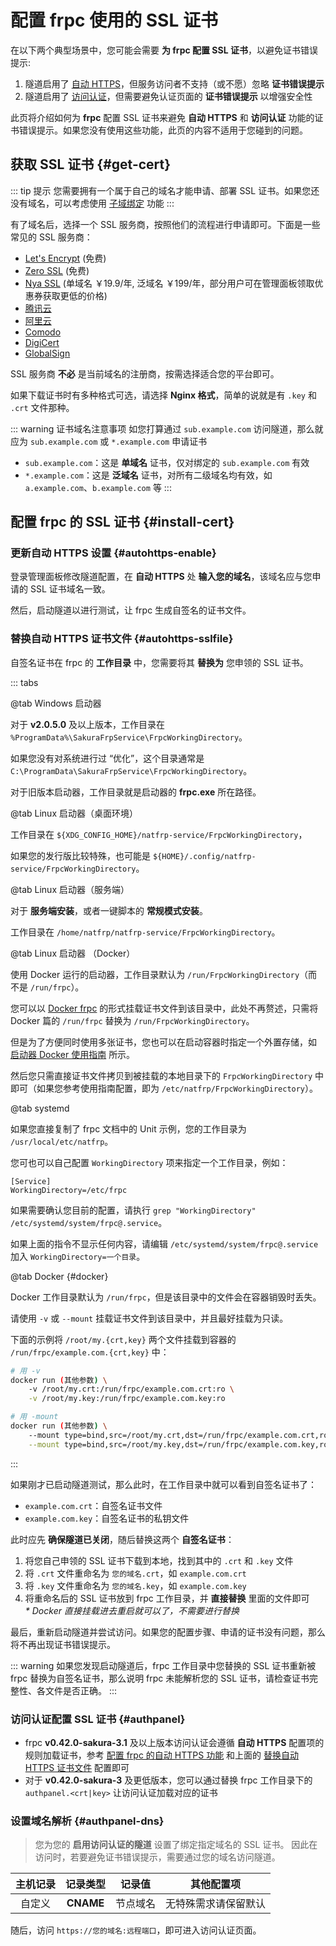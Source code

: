 # 配置 frpc 使用的 SSL 证书

在以下两个典型场景中，您可能会需要 **为 frpc 配置 SSL 证书**，以避免证书错误提示:

1. 隧道启用了 [自动 HTTPS](/frpc/auto-https.md)，但服务访问者不支持（或不愿）忽略 **证书错误提示**
1. 隧道启用了 [访问认证](/bestpractice/frpc-auth.md)，但需要避免认证页面的 **证书错误提示** 以增强安全性

此页将介绍如何为 **frpc** 配置 SSL 证书来避免 **自动 HTTPS** 和 **访问认证** 功能的证书错误提示。如果您没有使用这些功能，此页的内容不适用于您碰到的问题。

## 获取 SSL 证书 {#get-cert}

::: tip 提示
您需要拥有一个属于自己的域名才能申请、部署 SSL 证书。如果您还没有域名，可以考虑使用 [子域绑定](/bestpractice/domain-bind.md) 功能
:::

有了域名后，选择一个 SSL 服务商，按照他们的流程进行申请即可。下面是一些常见的 SSL 服务商：

- [Let's Encrypt](https://letsencrypt.org/) (免费)
- [Zero SSL](https://zerossl.com/) (免费)
- [Nya SSL](https://get.ssl.moe/) (单域名 ￥19.9/年, 泛域名 ￥199/年，部分用户可在管理面板领取优惠券获取更低的价格)
- [腾讯云](https://cloud.tencent.com/product/ssl)
- [阿里云](https://www.aliyun.com/product/cas)
- [Comodo](https://www.comodo.com/)
- [DigiCert](https://www.digicert.com/)
- [GlobalSign](https://www.globalsign.com/)

SSL 服务商 **不必** 是当前域名的注册商，按需选择适合您的平台即可。

如果下载证书时有多种格式可选，请选择 **Nginx 格式**，简单的说就是有 `.key` 和 `.crt` 文件那种。

::: warning 证书域名注意事项
如您打算通过 `sub.example.com` 访问隧道，那么就应为 `sub.example.com` 或 `*.example.com` 申请证书

- `sub.example.com`：这是 **单域名** 证书，仅对绑定的 `sub.example.com` 有效
- `*.example.com`：这是 **泛域名** 证书，对所有二级域名均有效，如 `a.example.com`、`b.example.com` 等
:::

## 配置 frpc 的 SSL 证书 {#install-cert}

### 更新自动 HTTPS 设置 {#autohttps-enable}

登录管理面板修改隧道配置，在 **自动 HTTPS** 处 **输入您的域名**，该域名应与您申请的 SSL 证书域名一致。

然后，启动隧道以进行测试，让 frpc 生成自签名的证书文件。

### 替换自动 HTTPS 证书文件 {#autohttps-sslfile}

自签名证书在 frpc 的 **工作目录** 中，您需要将其 **替换为** 您申领的 SSL 证书。

::: tabs

@tab Windows 启动器

对于 **v2.0.5.0** 及以上版本，工作目录在 `%ProgramData%\SakuraFrpService\FrpcWorkingDirectory`。

如果您没有对系统进行过 “优化”，这个目录通常是 `C:\ProgramData\SakuraFrpService\FrpcWorkingDirectory`。

对于旧版本启动器，工作目录就是启动器的 **frpc.exe** 所在路径。

@tab Linux 启动器（桌面环境）

工作目录在 `${XDG_CONFIG_HOME}/natfrp-service/FrpcWorkingDirectory`，

如果您的发行版比较特殊，也可能是 `${HOME}/.config/natfrp-service/FrpcWorkingDirectory`。

@tab Linux 启动器（服务端）

对于 **服务端安装**，或者一键脚本的 **常规模式安装**。

工作目录在 `/home/natfrp/natfrp-service/FrpcWorkingDirectory`。

@tab Linux 启动器 （Docker）

使用 Docker 运行的启动器，工作目录默认为 `/run/FrpcWorkingDirectory`（而不是 `/run/frpc`）。

您可以以 [Docker frpc](#docker) 的形式挂载证书文件到该目录中，此处不再赘述，只需将 Docker 篇的 `/run/frpc` 替换为 `/run/FrpcWorkingDirectory`。

但是为了方便同时使用多张证书，您也可以在启动容器时指定一个外置存储，如 [启动器 Docker 使用指南](/launcher/usage.md#docker) 所示。

然后您只需直接证书文件拷贝到被挂载的本地目录下的 `FrpcWorkingDirectory` 中即可（如果您参考使用指南配置，即为 `/etc/natfrp/FrpcWorkingDirectory`）。

@tab systemd

如果您直接复制了 frpc 文档中的 Unit 示例，您的工作目录为 `/usr/local/etc/natfrp`。

您可也可以自己配置 `WorkingDirectory` 项来指定一个工作目录，例如：

```systemd
[Service]
WorkingDirectory=/etc/frpc
```

如果需要确认您目前的配置，请执行 `grep "WorkingDirectory" /etc/systemd/system/frpc@.service`。

如果上面的指令不显示任何内容，请编辑 `/etc/systemd/system/frpc@.service` 加入 `WorkingDirectory=一个目录`。

@tab Docker {#docker}

Docker 工作目录默认为 `/run/frpc`，但是该目录中的文件会在容器销毁时丢失。

请使用 `-v` 或 `--mount` 挂载证书文件到该目录中，并且最好挂载为只读。

下面的示例将 `/root/my.{crt,key}` 两个文件挂载到容器的 `/run/frpc/example.com.{crt,key}` 中：

```bash
# 用 -v
docker run (其他参数) \
    -v /root/my.crt:/run/frpc/example.com.crt:ro \
    -v /root/my.key:/run/frpc/example.com.key:ro

# 用 -mount
docker run (其他参数) \
    --mount type=bind,src=/root/my.crt,dst=/run/frpc/example.com.crt,ro \
    --mount type=bind,src=/root/my.key,dst=/run/frpc/example.com.key,ro
```

:::

如果刚才已启动隧道测试，那么此时，在工作目录中就可以看到自签名证书了：

- `example.com.crt`：自签名证书文件
- `example.com.key`：自签名证书的私钥文件

此时应先 **确保隧道已关闭**，随后替换这两个 **自签名证书**：

1. 将您自己申领的 SSL 证书下载到本地，找到其中的 `.crt` 和 `.key` 文件
1. 将 `.crt` 文件重命名为 `您的域名.crt`，如 `example.com.crt`
1. 将 `.key` 文件重命名为 `您的域名.key`，如 `example.com.key`
1. 将重命名后的 SSL 证书放到 frpc 工作目录，并 **直接替换** 里面的文件即可  
   _* Docker 直接挂载进去重启就可以了，不需要进行替换_

最后，重新启动隧道并尝试访问。如果您的配置步骤、申请的证书没有问题，那么将不再出现证书错误提示。

::: warning
如果您发现启动隧道后，frpc 工作目录中您替换的 SSL 证书重新被 frpc 替换为自签名证书，那么说明 frpc 未能解析您的 SSL 证书，请检查证书完整性、各文件是否正确。
:::

### 访问认证配置 SSL 证书 {#authpanel}

- frpc **v0.42.0-sakura-3.1** 及以上版本访问认证会遵循 **自动 HTTPS** 配置项的规则加载证书，参考 [配置 frpc 的自动 HTTPS 功能](/frpc/auto-https.md) 和上面的 [替换自动 HTTPS 证书文件](#autohttps-sslfile) 配置即可
- 对于 **v0.42.0-sakura-3** 及更低版本，您可以通过替换 frpc 工作目录下的 `authpanel.<crt|key>` 让访问认证加载对应的证书

### 设置域名解析 {#authpanel-dns}

> 您为您的 **启用访问认证的隧道** 设置了绑定指定域名的 SSL 证书。
因此在访问时，若要避免证书错误提示，需要通过您的域名访问隧道。

| 主机记录 | 记录类型  | 记录值   | 其他配置项           |
| :------: | :-------: | :------: | :------------------: |
| 自定义   | **CNAME** | 节点域名 | 无特殊需求请保留默认 |

随后，访问 `https://您的域名:远程端口`，即可进入访问认证页面。
